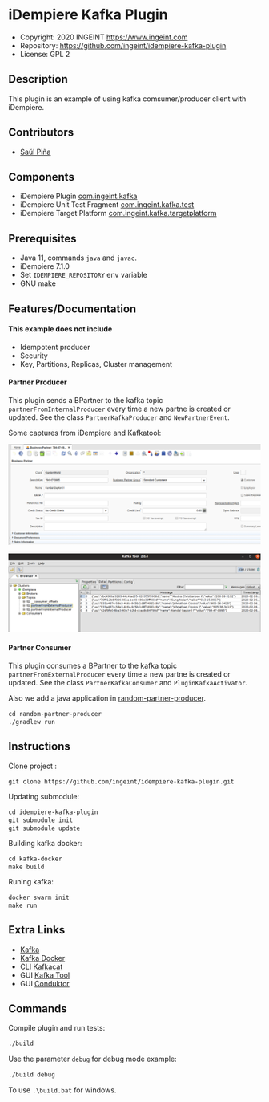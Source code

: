 # iDempiere Kafka Plugin

- Copyright: 2020 INGEINT <https://www.ingeint.com>
- Repository: https://github.com/ingeint/idempiere-kafka-plugin
- License: GPL 2

## Description

This plugin is an example of using kafka comsumer/producer client with iDempiere.

## Contributors

- [Saúl Piña](https://github.com/sauljabin)

## Components

- iDempiere Plugin [com.ingeint.kafka](com.ingeint.kafka)
- iDempiere Unit Test Fragment [com.ingeint.kafka.test](com.ingeint.kafka.test)
- iDempiere Target Platform [com.ingeint.kafka.targetplatform](com.ingeint.kafka.targetplatform)

## Prerequisites

- Java 11, commands `java` and `javac`.
- iDempiere 7.1.0
- Set `IDEMPIERE_REPOSITORY` env variable
- GNU make

## Features/Documentation

#### This example does not include
- Idempotent producer
- Security
- Key, Partitions, Replicas, Cluster management

#### Partner Producer
This plugin sends a BPartner to the kafka topic `partnerFromInternalProducer` every time a new partne is created or updated. See the class `PartnerKafkaProducer` and `NewPartnerEvent`.

Some captures from iDempiere and Kafkatool:

![](doc/idempiere1.png)

![](doc/kafka1.png)

#### Partner Consumer

This plugin consumes a BPartner to the kafka topic `partnerFromExternalProducer` every time a new partne is created or updated. See the class `PartnerKafkaConsumer` and `PluginKafkaActivator`.

Also we add a java application in [random-partner-producer](random-partner-producer).

```
cd random-partner-producer
./gradlew run
```

## Instructions

Clone project :
```
git clone https://github.com/ingeint/idempiere-kafka-plugin.git
```

Updating submodule:
```
cd idempiere-kafka-plugin
git submodule init
git submodule update
```

Building kafka docker:
```
cd kafka-docker
make build
```

Runing kafka:
```
docker swarm init
make run
```

## Extra Links

- [Kafka](https://kafka.apache.org/)
- [Kafka Docker](https://hub.docker.com/r/sauljabin/kafka)
- CLI [Kafkacat](https://github.com/edenhill/kafkacat)
- GUI [Kafka Tool](http://www.kafkatool.com/)
- GUI [Conduktor](https://www.conduktor.io/)

## Commands

Compile plugin and run tests:

```bash
./build
```

Use the parameter `debug` for debug mode example:

```bash
./build debug
```

To use `.\build.bat` for windows.
